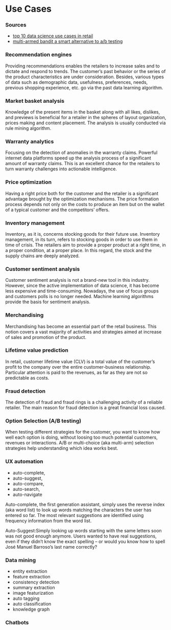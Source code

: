 # Use Cases

### Sources

 - [top 10 data science use cases in retail](https://medium.com/activewizards-machine-learning-company/top-10-data-science-use-cases-in-retail-6483accc6042)
 - [multi-armed bandit a smart alternative to a/b testing](https://endouble.com/blog/multi-armed-bandits-smart-alternative-ab-testing/)

### Recommendation engines
Providing recommendations enables the retailers to increase sales and to dictate and respond to trends.  The customer’s past behavior or the series of the product characteristics are under consideration. Besides, various types of data such as demographic data, usefulness, preferences, needs, previous shopping experience, etc. go via the past data learning algorithm.

### Market basket analysis
Knowledge of the present items in the basket along with all likes, dislikes, and previews is beneficial for a retailer in the spheres of layout organization, prices making and content placement. The analysis is usually conducted via rule mining algorithm.

### Warranty analytics
Focusing on the detection of anomalies in the warranty claims. Powerful internet data platforms speed up the analysis process of a significant amount of warranty claims. This is an excellent chance for the retailers to turn warranty challenges into actionable intelligence.

### Price optimization
Having a right price both for the customer and the retailer is a significant advantage brought by the optimization mechanisms. The price formation process depends not only on the costs to produce an item but on the wallet of a typical customer and the competitors’ offers.

### Inventory management
Inventory, as it is, concerns stocking goods for their future use. Inventory management, in its turn, refers to stocking goods in order to use them in time of crisis. The retailers aim to provide a proper product at a right time, in a proper condition, at a proper place. In this regard, the stock and the supply chains are deeply analyzed.

### Customer sentiment analysis
Customer sentiment analysis is not a brand-new tool in this industry. However, since the active implementation of data science, it has become less expensive and time-consuming. Nowadays, the use of focus groups and customers polls is no longer needed. Machine learning algorithms provide the basis for sentiment analysis.

### Merchandising
Merchandising has become an essential part of the retail business. This notion covers a vast majority of activities and strategies aimed at increase of sales and promotion of the product.

### Lifetime value prediction
In retail, customer lifetime value (CLV) is a total value of the customer’s profit to the company over the entire customer-business relationship. Particular attention is paid to the revenues, as far as they are not so predictable as costs.

### Fraud detection
The detection of fraud and fraud rings is a challenging activity of a reliable retailer. The main reason for fraud detection is a great financial loss caused.

### Option Selection (A/B testing)
When testing different strategies for the customer, you want to know how well each option is doing, without loosing too much potential customers, revenues or interactions. A/B or multi-choice (aka multi-arm) selection strategies help understanding which idea works best.

### UX automation

 - auto-complete,
 - auto-suggest,
 - auto-compare,
 - auto-search,
 - auto-navigate

Auto-complete, the first generation assistant, simply uses the reverse index (aka word list) to look up words matching the characters the user has entered so far. The most relevant suggestions are identified using frequency information from the word list.

Auto-Suggest:Simply looking up words starting with the same letters soon was not good enough anymore. Users wanted to have real suggestions, even if they didn’t know the exact spelling – or would you know how to spell José Manuel Barroso’s last name correctly?

### Data mining

  - entity extraction
  - feature extraction
  - consistency detection
  - summary extraction
  - image featurization
  - auto tagging
  - auto classification
  - knowledge graph

### Chatbots
